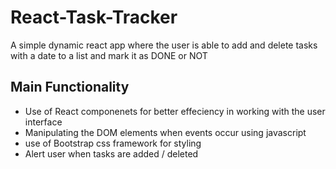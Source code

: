 # React-Task-Tracker

A simple dynamic react app where the user is able to add and delete tasks with a date to a list and mark it as DONE or NOT

## Main Functionality
- Use of React componenets for better effeciency in working with the user interface
- Manipulating the DOM elements when events occur using javascript
- use of Bootstrap css framework for styling
- Alert user when tasks are added / deleted 

